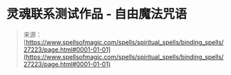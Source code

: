<!--yml

category: 未分类

date: 2024-06-12 19:16:02

-->

# 灵魂联系测试作品 - 自由魔法咒语

> 来源：[https://www.spellsofmagic.com/spells/spiritual_spells/binding_spells/27223/page.html#0001-01-01](https://www.spellsofmagic.com/spells/spiritual_spells/binding_spells/27223/page.html#0001-01-01)
